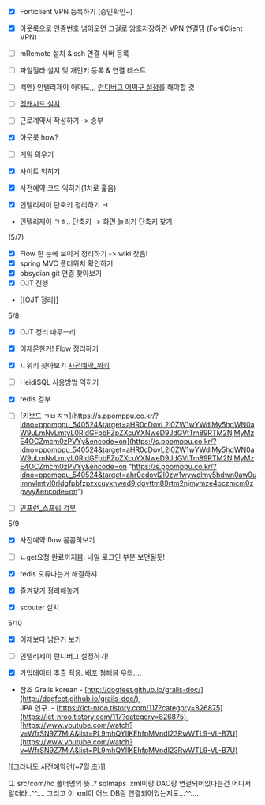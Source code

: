 
- [x] Forticlient VPN 등록하기 (승인확인~)
- [x] 아웃룩으로 인증번호 넘어오면 그걸로 암호저장하면 VPN 연결댐 (FortiClient VPN)
- [ ] mRemote 설치 & ssh 연결 서버 등록
- [ ] 파일질라 설치 및 개인키 등록 & 연결 테스트
- [ ] 백엔) 인텔리제이 아마도,,, [런디버그 어쩌구 설정](https://dev.azure.com/jeffkang/ht-devOps/_wiki/wikis/ht-devOps.wiki/900/BackEnd-Project-Setting(Temp))를 해야할 것 
- [ ] [멤캐시드 설치](https://dev.azure.com/jeffkang/ht-devOps/_wiki/wikis/ht-devOps.wiki/765/Memcached-%EC%84%A4%EC%B9%98)


- [ ] 근로계약서 작성하기 -> 송부
- [x] 아웃룩 how?

- [ ] 게임 외우기

- [x] 사이트 익히기
- [x] 사전예약 코드 익히기(1차로 훑음)
- [x] 인텔리제이 단축키 정리하기 ㅋ
- 인텔리제이 ㅋㅎ.. 단축키 -> 화면 늘리기 단축키 찾기

(5/7)
- [x] Flow 한 눈에 보이게 정리하기 -> wiki 찾음!
- [x] spring MVC 폴더위치 확인하기
- [x] obsydian git 연결 찾아보기
- [x] OJT 진행
- [[OJT 정리]]

5/8
- [x] OJT 정리 마무ㅡ리
- [x] 어제몬한거! Flow 정리하기
- [x] ㄴ위키 찾아보기
	[사전예약_위키](https://dev.azure.com/jeffkang/ht-devOps/_wiki/wikis/ht-devOps.wiki/423/1)

- [ ] HeidiSQL 사용방법 익히기
- [x] redis 겅부
- [ ] [키보드 ㄱㅂㅈㄱ](https://s.ppomppu.co.kr/?idno=ppomppu_540524&target=aHR0cDovL2l0ZW1wYWdlMy5hdWN0aW9uLmNvLmtyL0RldGFpbFZpZXcuYXNweD9JdGVtTm89RTM2NjMyMzE4OCZmcm0zPVYy&encode=on](https://s.ppomppu.co.kr/?idno=ppomppu_540524&target=aHR0cDovL2l0ZW1wYWdlMy5hdWN0aW9uLmNvLmtyL0RldGFpbFZpZXcuYXNweD9JdGVtTm89RTM2NjMyMzE4OCZmcm0zPVYy&encode=on "https://s.ppomppu.co.kr/?idno=ppomppu_540524&target=ahr0cdovl2l0zw1wywdlmy5hdwn0aw9ulmnvlmtyl0rldgfpbfzpzxcuyxnwed9jdgvttm89rtm2njmymze4oczmcm0zpvyy&encode=on")
- [ ] [인프런_스프링 겅부](https://www.inflearn.com/course/%EC%8A%A4%ED%94%84%EB%A7%81-%EC%9E%85%EB%AC%B8-%EC%8A%A4%ED%94%84%EB%A7%81%EB%B6%80%ED%8A%B8)


5/9
- [x] 사전예약 flow 꼼꼼히보기
- [ ] ㄴget요청 완료까지봄. 내일 로그인 부분 보면될듯!
- [x] redis 오류나는거 해결하쟈
- [x] 즐겨찾기 정리해놓기
- [x] scouter 설치


5/10
- [x] 어제보다 남은거 보기
- [ ] 인텔리제이 런디버그 설정하기!
- [x] 가입데이터 추출 적용. 배포 첨해봄 우와....


- 참조
Grails korean - [http://dogfeet.github.io/grails-doc/](http://dogfeet.github.io/grails-doc/)   
JPA 연구. - [https://ict-nroo.tistory.com/117?category=826875](https://ict-nroo.tistory.com/117?category=826875)   
[https://www.youtube.com/watch?v=WfrSN9Z7MiA&list=PL9mhQYIlKEhfpMVndI23RwWTL9-VL-B7U](https://www.youtube.com/watch?v=WfrSN9Z7MiA&list=PL9mhQYIlKEhfpMVndI23RwWTL9-VL-B7U)

[[그라나도 사전예약건(~7월 초)]]



Q. src/com/hc 폴더명의 뜻..?
sqlmaps .xml이랑 DAO랑 연결되어있다는건 어디서알더라..^^.... 그리고 이 xml이 어느 DB랑 연결되어있는지도...^^....


